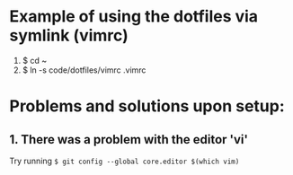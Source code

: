 # Example of using the dotfiles via symlink (vimrc)

1. $ cd ~
2. $ ln -s code/dotfiles/vimrc .vimrc

# Problems and solutions upon setup:

## 1.  There was a problem with the editor 'vi'

Try running `$ git config --global core.editor $(which vim)`
